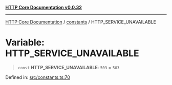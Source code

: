 [**HTTP Core Documentation v0.0.32**](../../README.md)

***

[HTTP Core Documentation](../../modules.md) / [constants](../README.md) / HTTP\_SERVICE\_UNAVAILABLE

# Variable: HTTP\_SERVICE\_UNAVAILABLE

> `const` **HTTP\_SERVICE\_UNAVAILABLE**: `503` = `503`

Defined in: [src/constants.ts:70](https://github.com/stonemjs/http-core/blob/680e946aeb5100b42b4836417719aba730586478/src/constants.ts#L70)
